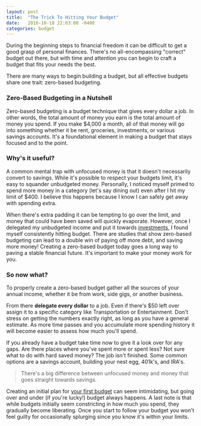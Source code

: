```yaml
---
layout: post
title:  "The Trick To Hitting Your Budget"
date:   2016-10-18 22:03:00 -0400
categories: budget
---
```

During the beginning steps to financial freedom it can be difficult to get a good grasp of personal finances. There's no all-encompassing "correct" budget out there, but with time and attention you can begin to craft a budget that fits your needs the best.

There are many ways to begin building a budget, but all effective budgets share one trait: zero-based budgeting.

### Zero-Based Budgeting in a Nutshell
Zero-based budgeting is a budget technique that gives every dollar a job. In other words, the total amount of money you earn is the total amount of money you spend. If you make $4,000 a month, all of that money will go into something whether it be rent, groceries, investments, or various savings accounts. It's a foundational element in making a budget that stays focused and to the point.

### Why's it useful?
A common mental trap with unfocused money is that it doesn't necessarily convert to savings. While it's possible to respect your budgets limit, it's easy to squander unbudgeted money. Personally, I noticed myself primed to spend more money in a category (let's say dining out) even after I hit my limit of $400. I believe this happens because I know I can safely get away with spending extra.

When there's extra padding it can be tempting to go over the limit, and money that could have been saved will quickly evaporate. However, once I delegated my unbudgeted income and put it towards [investments][investing-money], I found myself consistently hitting budget. There are studies that show zero-based budgeting can lead to a double win of paying off more debt, and saving more money! Creating a zero-based budget today goes a long way to paving a stable financial future. It's important to make your money work for you.

### So now what?
To properly create a zero-based budget gather all the sources of your annual income, whether it be from work, side gigs, or another business.

From there **delegate every dollar** to a job. Even if there's $50 left over assign it to a specific category like Transportation or Entertainment. Don't stress on getting the numbers exactly right, as long as you have a general estimate. As more time passes and you accumulate more spending history it will become easier to assess how much you'll spend.

If you already have a budget take time now to give it a look over for any gaps. Are there places where you've spent more or spent less? Not sure what to do with hard saved money? The job isn't finished. Some common options are a savings account, building your nest egg, 401k's, and IRA's.

> There's a big difference between unfocused money and money that goes straight towards savings.

Creating an initial plan for [your first budget][building-a-budget] can seem intimidating, but going over and under (if you're lucky!) budget always happens. A last note is that while budgets initially seem constricting in how much you spend, they gradually become liberating. Once you start to follow your budget you won't feel guilty for occasionally splurging since you know it's within your limits.

[investing-money]: http://brunchbucks.com/investment/2016/11/01/early-investing/

[building-a-budget]: http://brunchbucks.com/budget/2016/10/19/budgeting-tips/
